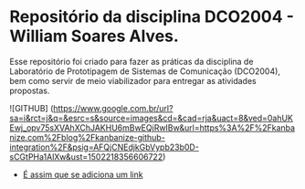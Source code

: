# Repositório da disciplina DCO2004 - William Soares Alves.
Esse repositório foi criado para fazer as práticas da disciplina de Laboratório de Prototipagem de Sistemas de Comunicação (DCO2004), bem como servir de meio viabilizador para entregar as atividades propostas. 

![GITHUB] (https://www.google.com.br/url?sa=i&rct=j&q=&esrc=s&source=images&cd=&cad=rja&uact=8&ved=0ahUKEwj_opv75sXVAhXChJAKHU6mBwEQjRwIBw&url=https%3A%2F%2Fkanbanize.com%2Fblog%2Fkanbanize-github-integration%2F&psig=AFQjCNEdjkGbVypb23b0D-sCGtPHa1AlXw&ust=1502218356606722)
* [É assim que se adiciona um link](https://www.youtube.com/watch?v=bpOSxM0rNPM) 
